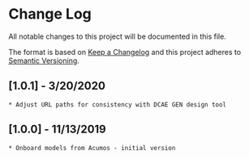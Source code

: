 # Change Log
All notable changes to this project will be documented in this file.

The format is based on [Keep a Changelog](http://keepachangelog.com/)
and this project adheres to [Semantic Versioning](http://semver.org/).

## [1.0.1] - 3/20/2020
    * Adjust URL paths for consistency with DCAE GEN design tool
## [1.0.0] - 11/13/2019
    * Onboard models from Acumos - initial version
